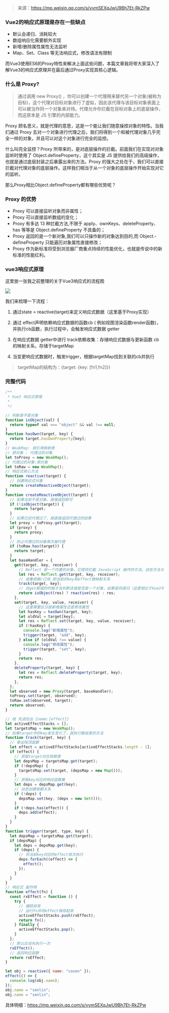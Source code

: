 >来源：<https://mp.weixin.qq.com/s/vvmSEXqJwU9Bh7Et-RkZPw>

### Vue2的响应式原理是存在一些缺点

- 默认会递归、消耗较大
- 数组响应化需要额外实现
- 新增/删除属性属性无法监听
- Map、Set、Class 等无法响应式，修改语法有限制

而Vue3使用ES6的Proxy特性来解决上面这些问题，本篇文章我将带大家深入了解Vue3的响应式原理并在最后通过Proxy实现其核心逻辑。

### 什么是 Proxy?

>通过调用 new Proxy() ，你可以创建一个代理用来替代另一个对象(被称为目标)，这个代理对目标对象进行了虚拟，因此该代理与该目标对象表面上可以被当作同一个对象来对待。代理允许你拦截在目标对象上的底层操作，而这原本是 JS 引擎的内部能力。

Proxy 顾名思义，就是代理的意思，这是一个能让我们随意操控对象的特性。当我们通过 Proxy 去对一个对象进行代理之后，我们将得到一个和被代理对象几乎完全一样的对象，并且可以对这个对象进行完全的监控。

什么叫完全监控？Proxy 所带来的，是对底层操作的拦截。前面我们在实现对对象监听时使用了 Object.defineProperty，这个其实是 JS 提供给我们的高级操作，也就是通过底层封装之后暴露出来的方法。Proxy 的强大之处在于，我们可以直接拦截对代理对象的底层操作。这样我们相当于从一个对象的底层操作开始实现对它的监听。

那么Proxy相比Object.defineProperty都有哪些优势呢？

### Proxy 的优势

- Proxy 可以直接监听对象而非属性；
- Proxy 可以直接监听数组的变化；
- Proxy 有多达 13 种拦截方法,不限于 apply、ownKeys、deleteProperty、has 等等是 Object.defineProperty 不具备的；
- Proxy 返回的是一个新对象,我们可以只操作新的对象达到目的,而 Object.- defineProperty 只能遍历对象属性直接修改；
- Proxy 作为新标准将受到浏览器厂商重点持续的性能优化，也就是传说中的新标准的性能红利。

### vue3响应式原理

这里放一张我之前整理的关于Vue3响应式的流程图

![](https://raw.githubusercontent.com/21haoxingxiu/picture/master/blog/20210308114330.png)

我们来梳理一下流程：

1. 通过state = reactive(target)来定义响应式数据（这里基于Proxy实现）

2. 通过 effect声明依赖响应式数据的函数cb ( 例如视图渲染函数render函数)，并执行cb函数，执行过程中，会触发响应式数据 getter

3. 在响应式数据 getter中进行 track依赖收集：存储响应式数据与更新函数 cb 的映射关系，存储于targetMap

4. 当变更响应式数据时，触发trigger，根据targetMap找到关联的cb并执行

> targetMap的结构为：{target: {key: [fn1,fn2]}}


### 完整代码

```js
/**
 * Vue3 响应式原理
 *
 */

// 判断是不是对象
function isObject(val) {
  return typeof val === "object" && val !== null;
}
function hasOwn(target, key) {
  return target.hasOwnProperty[key];
}
// WeakMap: 弱引用映射表
// 原对象 : 代理过的对象
let toProxy = new WeakMap();
// 代理过的对象:原对象
let toRaw = new WeakMap();
// 响应式核心方法
function reactive(target) {
  // 创建响应式对象
  return createReactiveObject(target);
}
function createReactiveObject(target) {
  // 如果当前不是对象，直接返回即可
  if (!isObject(target)) {
    return target;
  }
  // 如果已经代理过了，就直接返回代理过的结果
  let proxy = toProxy.get(target);
  if (proxy) {
    return proxy;
  }
  // 防止代理过的对象再次被代理
  if (toRaw.has(target)) {
    return target;
  }
  let baseHandler = {
    get(target, key, receiver) {
      // Reflect 是一个内置的对象，它提供拦截 JavaScript 操作的方法。这些方法与proxy handlers的方法相同。
      let res = Reflect.get(target, key, receiver);
      // 收集依赖/订阅 把当前的key和effect做映射关系
      track(target, key);
      // 在get取值的时候才去判断该值是否是一个对象，如果是则递归（这里相比于Vue2中的默认递归，其实是一种优化）
      return isObject(res) ? reactive(res) : res;
    },
    set(target, key, value, receiver) {
      // 这里需要区分是新增属性还是修改属性
      let hasKey = hasOwn(target, key);
      let oldVal = target[key];
      let res = Reflect.set(target, key, value, receiver);
      if (!hasKey) {
        console.log("新增属性");
        trigger(target, "add", key);
      } else if (oldVal !== value) {
        console.log("修改属性");
        trigger(target, "set", key);
      }
      return res;
    },
    deleteProperty(target, key) {
      let res = Reflect.deleteProperty(target, key);
      return res;
    },
  };
  let observed = new Proxy(target, baseHandler);
  toProxy.set(target, observed);
  toRaw.set(observed, target);
  return observed;
}

// 栈 先进后出 {name:[effect]}
let activeEffectStacks = [];
let targetsMap = new WeakMap();
// 如果target中的key发生变化了，就执行数组里的方法
function track(target, key) {
  // 拿出栈顶函数
  let effect = activeEffectStacks[activeEffectStacks.length - 1];
  if (effect) {
    // 获取target对应依赖表
    let depsMap = targetsMap.get(target);
    if (!depsMap) {
      targetsMap.set(target, (depsMap = new Map()));
    }
    // 获取key对应的响应函数集
    let deps = depsMap.get(key);
    // 动态创建依赖关系
    if (!deps) {
      depsMap.set(key, (deps = new Set()));
    }
    if (!deps.has(effect)) {
      deps.add(effect);
    }
  }
}
function trigger(target, type, key) {
  let depsMap = targetsMap.get(target);
  if (depsMap) {
    let deps = depsMap.get(key);
    if (deps) {
      // 将当前key对应的effect依次执行
      deps.forEach((effect) => {
        effect();
      });
    }
  }
}
// 响应式 副作用
function effect(fn) {
  const rxEffect = function () {
    try {
      // 捕获异常
      // 运行fn并将effect保存起来
      activeEffectStacks.push(rxEffect);
      return fn();
    } finally {
      activeEffectStacks.pop();
    }
  };
  // 默认应该先执行一次
  rxEffect();
  // 返回响应函数
  return rxEffect;
}

let obj = reactive({ name: "cosen" });
effect(() => {
  console.log(obj.name);
});
obj.name = "senlin";
obj.name = "senlin";
```

具体明细：<https://mp.weixin.qq.com/s/vvmSEXqJwU9Bh7Et-RkZPw>